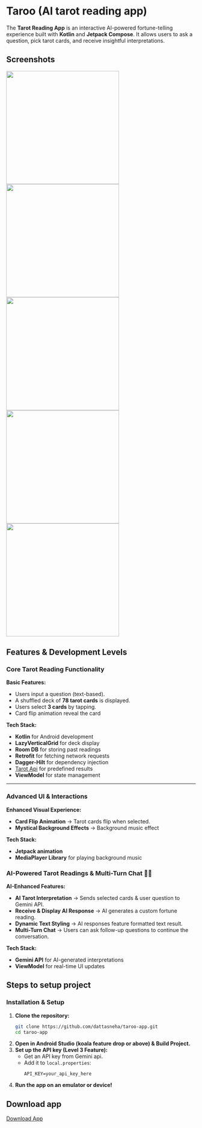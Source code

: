 # Taroo (AI tarot reading app)

The **Tarot Reading App** is an interactive AI-powered fortune-telling experience built with **Kotlin** and **Jetpack Compose**. It allows users to ask a question, pick tarot cards, and receive insightful interpretations.

## Screenshots
<img src="https://github.com/user-attachments/assets/30a435ff-7f1f-4ce3-b651-4d0f9c64420e" width=300/>
<img src="https://github.com/user-attachments/assets/373a8cab-18fd-4849-aecc-b8e86ceb4307" width=300/>
<img src="https://github.com/user-attachments/assets/8c76a5c8-5291-44d3-ab94-ac59bffbe692" width=300/>
<img src="https://github.com/user-attachments/assets/fa4a631f-5d9f-48d5-b35d-7b5265b876f6" width=300/>
<img src="https://github.com/user-attachments/assets/a541b0f1-6e7c-4416-95a9-da7035046d57" width=300/>

## Features & Development Levels

### Core Tarot Reading Functionality
**Basic Features:**
- Users input a question (text-based).
- A shuffled deck of **78 tarot cards** is displayed.
- Users select **3 cards** by tapping.
- Card flip animation reveal the card

**Tech Stack:**
- **Kotlin** for Android development
- **LazyVerticalGrid** for deck display
- **Room DB** for storing past readings
- **Retrofit** for fetching network requests
- **Dagger-Hilt** for dependency injection
- [Tarot Api](https://tarotapi.dev/) for predefined results
- **ViewModel** for state management
---

### Advanced UI & Interactions 
**Enhanced Visual Experience:**
- **Card Flip Animation** → Tarot cards flip when selected.
- **Mystical Background Effects** → Background music effect

**Tech Stack:**
- **Jetpack animation**
- **MediaPlayer Library** for playing background music

### AI-Powered Tarot Readings & Multi-Turn Chat 🤖🔮
**AI-Enhanced Features:**
- **AI Tarot Interpretation** → Sends selected cards & user question to Gemini API.
- **Receive & Display AI Response** → AI generates a custom fortune reading.
- **Dynamic Text Styling** → AI responses feature formatted text result.
- **Multi-Turn Chat** → Users can ask follow-up questions to continue the conversation.

**Tech Stack:**
- **Gemini API** for AI-generated interpretations
- **ViewModel** for real-time UI updates

## Steps to setup project
### Installation & Setup
1. **Clone the repository:**
   ```bash
   git clone https://github.com/dattasneha/taroo-app.git
   cd taroo-app
   ```
2. **Open in Android Studio (koala feature drop or above) & Build Project.**
3. **Set up the API key (Level 3 Feature):**
   - Get an API key from Gemini api.
   - Add it to `local.properties`:
     ```properties
     API_KEY=your_api_key_here
     ```
4. **Run the app on an emulator or device!**

## Download app
[Download App](https://github.com/dattasneha/taroo-app/releases/download/v1.0/taroo-app.apk)

